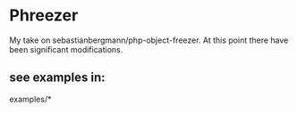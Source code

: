 # Phreezer

My take on sebastianbergmann/php-object-freezer.  At this point there have been significant modifications.

## see examples in:

examples/*

